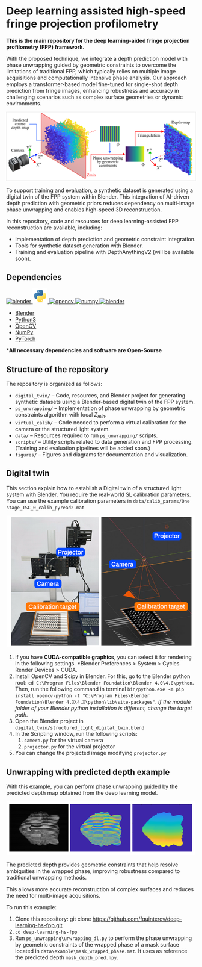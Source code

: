 # Deep learning assisted high-speed fringe projection profilometry

**This is the main repository for the deep learning-aided fringe projection profilometry (FPP) framework.**

With the proposed technique, we integrate a depth prediction model with phase unwrapping guided by geometric constraints to overcome the limitations of traditional FPP, which typically relies on multiple image acquisitions and computationally intensive phase analysis. Our approach employs a transformer-based model fine-tuned for single-shot depth prediction from fringe images, enhancing robustness and accuracy in challenging scenarios such as complex surface geometries or dynamic environments.

![Proposed Framework](figures/framework.png)

To support training and evaluation, a synthetic dataset is generated using a digital twin of the FPP system within Blender. This integration of AI-driven depth prediction with geometric priors reduces dependency on multi-image phase unwrapping and enables high-speed 3D reconstruction.

In this repository, code and resources for deep learning-assisted FPP reconstruction are available, including:

- Implementation of depth prediction and geometric constraint integration.  
- Tools for synthetic dataset generation with Blender.  
- Training and evaluation pipeline with DepthAnythingV2 (will be available soon).  

## Dependencies
<a href="https://www.blender.org/" target="_blank" rel="noreferrer"> <img src="https://download.blender.org/branding/community/blender_community_badge_white.svg" alt="blender" width="40" height="40"/> </a><a href="https://www.python.org" target="_blank" rel="noreferrer"> <img src="https://raw.githubusercontent.com/devicons/devicon/master/icons/python/python-original.svg" alt="python" width="40" height="40"/> </a><a href="https://opencv.org/" target="_blank" rel="noreferrer"> <img src="https://www.vectorlogo.zone/logos/opencv/opencv-icon.svg" alt="opencv" width="40" height="40"/> </a><a href="https://numpy.org/" target="_blank" rel="noreferrer"> <img src="https://cdn.worldvectorlogo.com/logos/numpy-1.svg" alt="numpy" width="38" height="38"/> </a><a href="https://www.blender.org/" target="_blank" rel="noreferrer"> <img src="https://upload.wikimedia.org/wikipedia/commons/1/10/PyTorch_logo_icon.svg" alt="blender" width="40" height="40"/> 

- [Blender](https://www.blender.org/) 
- [Python3](https://www.python.org/)
- [OpenCV](https://opencv.org/)
- [NumPy](https://numpy.org/)
- [PyTorch](https://pytorch.org/)

***All necessary dependencies and software are Open-Sourse**

## Structure of the repository
The repository is organized as follows:

- ```digital_twin/``` – Code, resources, and Blender project for generating synthetic datasets using a Blender-based digital twin of the FPP system.
- ```ps_unwrapping/``` – Implementation of phase unwrapping by geometric constraints algorithm with local $Z_{min}$.
- ```virtual_calib/``` – Code needed to perform a virtual calibration for the camera or the structured light system.
- ```data/``` – Resources required to run ```ps_unwrapping/``` scripts.
- ```scripts/``` – Utility scripts related to data generation and FPP processing. (Training and evaluation pipelines will be added soon.)
- ```figures/``` – Figures and diagrams for documentation and visualization.

## Digital twin

This section explain how to establish a Digital twin of a structured light system with Blender. You require the real-world SL calibration parameters. You can use the example calibration parameters in  ```data/calib_params/One stage_TSC_0_calib_pyread2.mat```

<p align="center">
  <img src="figures/digital_twin.png" alt="Digital Twin" width="500"/>
</p>

1. If you have **CUDA-compatible graphics**, you can select it for rendering in the following settings. *Blender Preferences > System > Cycles Render Devices > CUDA.
2. Install OpenCV and Scipy in Blender. For this, go to the Blender python root: `cd C:\Program Files\Blender Foundation\Blender 4.0\4.0\python`. Then, run the following command in terminal `bin/python.exe -m pip install opencv-python -t "C:\Program Files\Blender Foundation\Blender 4.X\4.X\python\lib\site-packages"`. *If the module folder of your Blender python installation is different, change the target path.*
3. Open the Blender project in `digital_twin/structured_light_digital_twin.blend`
4. In the Scripting window, run the following scripts:
    1. `camera.py` for the virtual camera
    2. `projector.py` for the virtual projector
5. You can change the projected image modifying `projector.py`

## Unwrapping with predicted depth example

With this example, you can perform phase unwrapping guided by the predicted depth map obtained from the deep learning model.  

<p align="center">
  <img src="figures/unwrapping_example.png" alt="unwrapping_example" width="500"/>
</p>

The predicted depth provides geometric constraints that help resolve ambiguities in the wrapped phase, improving robustness compared to traditional unwrapping methods.  

This allows more accurate reconstruction of complex surfaces and reduces the need for multi-image acquisitions.  

To run this example:

1. Clone this repository: git clone https://github.com/fquinterov/deep-learning-hs-fpp.git
2. `cd deep-learning-hs-fpp`
3. Run `ps_unwrapping\unwrapping_dl.py` to perform the phase unwrapping by geometric constraints of the wrapped phase of a mask surface located in `data\example\mask_wrapped_phase.mat`. It uses as reference the predicted depth `mask_depth_pred.npy`.
